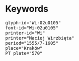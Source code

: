 # Keywords
<pre>
glyph-id="Wi-02u0105"
font-id="Wi-02u0105"
printer-id="Wi"
printer="Maciej Wirzbięta"
period="1555/7-1605"
place="Kraków"
PT plate="570"
</pre>

